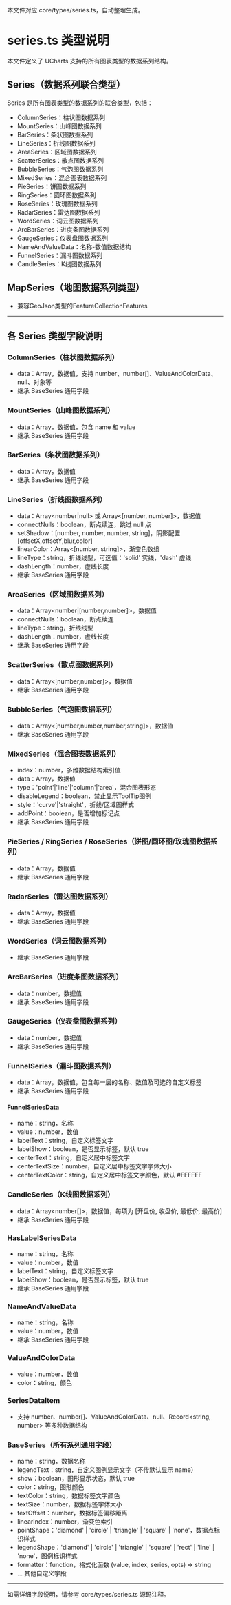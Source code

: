 本文件对应 core/types/series.ts，自动整理生成。

# series.ts 类型说明

本文件定义了 UCharts 支持的所有图表类型的数据系列结构。

## Series（数据系列联合类型）
Series 是所有图表类型的数据系列的联合类型，包括：
- ColumnSeries：柱状图数据系列
- MountSeries：山峰图数据系列
- BarSeries：条状图数据系列
- LineSeries：折线图数据系列
- AreaSeries：区域图数据系列
- ScatterSeries：散点图数据系列
- BubbleSeries：气泡图数据系列
- MixedSeries：混合图表数据系列
- PieSeries：饼图数据系列
- RingSeries：圆环图数据系列
- RoseSeries：玫瑰图数据系列
- RadarSeries：雷达图数据系列
- WordSeries：词云图数据系列
- ArcBarSeries：进度条图数据系列
- GaugeSeries：仪表盘图数据系列
- NameAndValueData：名称-数值数据结构
- FunnelSeries：漏斗图数据系列
- CandleSeries：K线图数据系列

## MapSeries（地图数据系列类型）
- 兼容GeoJson类型的FeatureCollectionFeatures

---

## 各 Series 类型字段说明

### ColumnSeries（柱状图数据系列）
- data：Array<SeriesDataItem>，数据值，支持 number、number[]、ValueAndColorData、null、对象等
- 继承 BaseSeries 通用字段

### MountSeries（山峰图数据系列）
- data：Array<NameAndValueData>，数据值，包含 name 和 value
- 继承 BaseSeries 通用字段

### BarSeries（条状图数据系列）
- data：Array<number>，数据值
- 继承 BaseSeries 通用字段

### LineSeries（折线图数据系列）
- data：Array<number|null> 或 Array<[number, number]>，数据值
- connectNulls：boolean，断点续连，跳过 null 点
- setShadow：[number, number, number, string]，阴影配置 [offsetX,offsetY,blur,color]
- linearColor：Array<[number, string]>，渐变色数组
- lineType：string，折线线型，可选值：'solid' 实线，'dash' 虚线
- dashLength：number，虚线长度
- 继承 BaseSeries 通用字段

### AreaSeries（区域图数据系列）
- data：Array<number|[number,number]>，数据值
- connectNulls：boolean，断点续连
- lineType：string，折线线型
- dashLength：number，虚线长度
- 继承 BaseSeries 通用字段

### ScatterSeries（散点图数据系列）
- data：Array<[number,number]>，数据值
- 继承 BaseSeries 通用字段

### BubbleSeries（气泡图数据系列）
- data：Array<[number,number,number,string]>，数据值
- 继承 BaseSeries 通用字段

### MixedSeries（混合图表数据系列）
- index：number，多维数据结构索引值
- data：Array<SeriesDataItem>，数据值
- type：'point'|'line'|'column'|'area'，混合图表形态
- disableLegend：boolean，禁止显示ToolTip图例
- style：'curve'|'straight'，折线/区域图样式
- addPoint：boolean，是否增加标记点
- 继承 BaseSeries 通用字段

### PieSeries / RingSeries / RoseSeries（饼图/圆环图/玫瑰图数据系列）
- data：Array<HasLabelSeriesData>，数据值
- 继承 BaseSeries 通用字段

### RadarSeries（雷达图数据系列）
- data：Array<number>，数据值
- 继承 BaseSeries 通用字段

### WordSeries（词云图数据系列）
- 继承 BaseSeries 通用字段

### ArcBarSeries（进度条图数据系列）
- data：number，数据值
- 继承 BaseSeries 通用字段

### GaugeSeries（仪表盘图数据系列）
- data：number，数据值
- 继承 BaseSeries 通用字段

### FunnelSeries（漏斗图数据系列）
- data：Array<FunnelSeriesData>，数据值，包含每一层的名称、数值及可选的自定义标签
- 继承 BaseSeries 通用字段

#### FunnelSeriesData
- name：string，名称
- value：number，数值
- labelText：string，自定义标签文字
- labelShow：boolean，是否显示标签，默认 true
- centerText：string，自定义居中标签文字
- centerTextSize：number，自定义居中标签文字字体大小
- centerTextColor：string，自定义居中标签文字颜色，默认 #FFFFFF

### CandleSeries（K线图数据系列）
- data：Array<number[]>，数据值，每项为 [开盘价, 收盘价, 最低价, 最高价]
- 继承 BaseSeries 通用字段

### HasLabelSeriesData
- name：string，名称
- value：number，数值
- labelText：string，自定义标签文字
- labelShow：boolean，是否显示标签，默认 true
- 继承 BaseSeries 通用字段

### NameAndValueData
- name：string，名称
- value：number，数值
- 继承 BaseSeries 通用字段

### ValueAndColorData
- value：number，数值
- color：string，颜色

### SeriesDataItem
- 支持 number、number[]、ValueAndColorData、null、Record<string, number> 等多种数据结构

### BaseSeries（所有系列通用字段）
- name：string，数据名称
- legendText：string，自定义图例显示文字（不传默认显示 name）
- show：boolean，图形显示状态，默认 true
- color：string，图形颜色
- textColor：string，数据标签文字颜色
- textSize：number，数据标签字体大小
- textOffset：number，数据标签偏移距离
- linearIndex：number，渐变色索引
- pointShape：'diamond' | 'circle' | 'triangle' | 'square' | 'none'，数据点标识样式
- legendShape：'diamond' | 'circle' | 'triangle' | 'square' | 'rect' | 'line' | 'none'，图例标识样式
- formatter：function，格式化函数 (value, index, series, opts) => string
- ... 其他自定义字段

---

如需详细字段说明，请参考 core/types/series.ts 源码注释。 